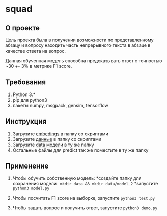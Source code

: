 # squad
## О проекте
Цель проекта была в получении возможности по представленному абзацу и вопросу находить часть непрерывного текста в абзаце в качестве ответа на вопрос.

Данная обученная модель способна предсказывать ответ с точностью ~30 +- 3% в метрике F1 score.  
## Требования
1) Python 3.*
2) pip для python3
3) пакеты numpy, msgpack, gensim, tensorflow
## Инструкция
1) Загрузите [embedings](https://www.dropbox.com/s/r33ljlagys0wscb/data.msgpack?dl=1) в папку со скриптами
2) Загрузите [данные](https://www.dropbox.com/s/83txkgiqmdlv1m3/meta.msgpack?dl=1) в папку со скриптами
3) Загрузите [data модели](https://www.dropbox.com/s/znxjvlwih4cf9io/my_test_model_1.data-00000-of-00001?dl=1) в ту же папку
4) Остальные файлы для predict так же поместите в ту же папку
## Применение 
1) Чтобы обучить собственную модель: 
*создайте папку для сохранения модели ``` mkdir data && mkdir data/model_2```
*запустите ```python3 model.py``` 

2) Чтобы посчитать F1 score на выборке, запустите ```python3 test.py```
3) Чтобы задать вопрос и получить ответ, запустите ```python3 demo.py```
